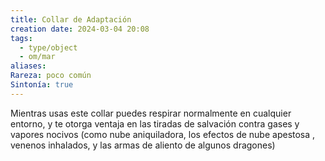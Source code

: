 ```yaml
---
title: Collar de Adaptación
creation date: 2024-03-04 20:08
tags:
  - type/object
  - om/mar
aliases: 
Rareza: poco común
Sintonía: true
---
```

Mientras usas este collar puedes respirar normalmente en cualquier entorno, y te otorga ventaja en las tiradas de salvación contra gases y vapores nocivos (como nube aniquiladora, los efectos de nube apestosa , venenos inhalados, y las armas de aliento de algunos dragones)